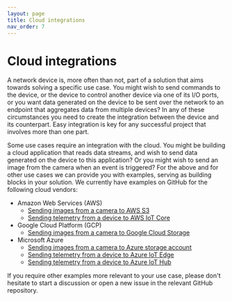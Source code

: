 ```yaml
---
layout: page
title: Cloud integrations
nav_order: 7
---
```


# Cloud integrations

A network device is, more often than not, part of a solution that aims towards solving a specific use case. You might wish to send commands to the device, or the device to control another device via one of its I/O ports, or you want data generated on the device to be sent over the network to an endpoint that aggregates data from multiple devices? In any of these circumstances you need to create the integration between the device and its counterpart. Easy integration is key for any successful project that involves more than one part.

Some use cases require an integration with the cloud. You might be building a cloud application that reads data streams, and wish to send data generated on the device to this application? Or you might wish to send an image from the camera when an event is triggered? For the above and for other use cases we can provide you with examples, serving as building blocks in your solution. We currently have examples on GitHub for the following cloud vendors:

- Amazon Web Services (AWS)
  - [Sending images from a camera to AWS S3](https://github.com/AxisCommunications/acap-integration-examples-aws/tree/main/images-to-aws-s3)
  - [Sending telemetry from a device to AWS IoT Core](https://github.com/AxisCommunications/acap-integration-examples-aws/tree/main/telemetry-to-aws-iot-core)
- Google Cloud Platform (GCP)
  - [Sending images from a camera to Google Cloud Storage](https://github.com/AxisCommunications/acap-integration-examples-gcp/tree/main/images-to-google-cloud-storage)
- Microsoft Azure
  - [Sending images from a camera to Azure storage account](https://github.com/AxisCommunications/acap-integration-examples-azure/tree/main/images-to-azure-storage-account)
  - [Sending telemetry from a device to Azure IoT Edge](https://github.com/AxisCommunications/acap-integration-examples-azure/tree/main/telemetry-to-azure-iot-edge)
  - [Sending telemetry from a device to Azure IoT Hub](https://github.com/AxisCommunications/acap-integration-examples-azure/tree/main/telemetry-to-azure-iot-hub)

If you require other examples more relevant to your use case, please don't hesitate to start a discussion or open a new issue in the relevant GitHub repository.
